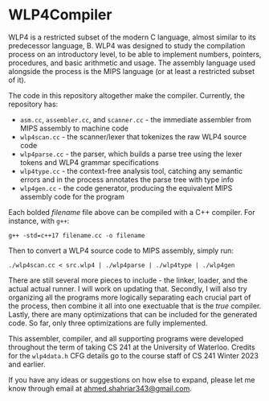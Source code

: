 # WLP4Compiler #

WLP4 is a restricted subset of the modern C language, almost similar to its predecessor language, B. WLP4 was designed to study the compilation process on an introductory level, to be able to implement numbers, pointers, procedures, and basic arithmetic and usage. The assembly language used alongside the process is the MIPS language (or at least a restricted subset of it).

The code in this repository altogether make the compiler. Currently, the repository has:
* `asm.cc`, `assembler.cc`, and `scanner.cc` - the immediate assembler from MIPS assembly to machine code
* `wlp4scan.cc` - the scanner/lexer that tokenizes the raw WLP4 source code
* `wlp4parse.cc` - the parser, which builds a parse tree using the lexer tokens and WLP4 grammar specifications
* `wlp4type.cc` - the context-free analysis tool, catching any semantic errors and in the process annotates the parse tree with type info
* `wlp4gen.cc` - the code generator, producing the equivalent MIPS assembly code for the program

Each bolded _filename_ file above can be compiled with a C++ compiler. For instance, with `g++`:

	g++ -std=c++17 filename.cc -o filename

Then to convert a WLP4 source code to MIPS assembly, simply run:

	./wlp4scan.cc < src.wlp4 | ./wlp4parse | ./wlp4type | ./wlp4gen

There are still several more pieces to include - the linker, loader, and the actual actual runner. I will work on updating that. Secondly, I will also try organizing all the programs more logically separating each crucial part of the process, then combine it all into one exectuable that is the _true_ compiler. Lastly, there are many optimizations that can be included for the generated code. So far, only three optimizations are fully implemented.

This assembler, compiler, and all supporting programs were developed throughout the term of taking CS 241 at the University of Waterloo. Credits for the `wlp4data.h` CFG details go to the course staff of CS 241 Winter 2023 and earlier.

If you have any ideas or suggestions on how else to expand, please let me know through email at <ahmed.shahriar343@gmail.com>.
